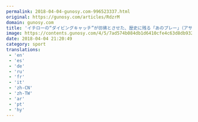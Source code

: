 ```yaml
---
permalink: 2018-04-04-gunosy.com-996523337.html
original: https://gunosy.com/articles/RdzrM
domain: gunosy.com
title: 'イチローの“ダイビングキャッチ”が彷彿とさせた、歴史に残る「あのプレー」（アサ芸プラス） - グノシー'
image: https://contents.gunosy.com/4/5/7ad574b084db1d6410cfe4c63d8db932_content.jpg
date: 2018-04-04 21:20:49
category: sport
translations: 
 - 'en'
 - 'es'
 - 'de'
 - 'ru'
 - 'fr'
 - 'it'
 - 'zh-CN'
 - 'zh-TW'
 - 'ar'
 - 'pt'
 - 'hy'
---
```


